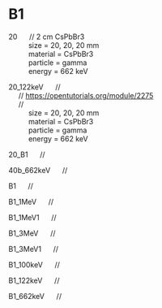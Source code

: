 # B1

20          &nbsp;&nbsp;&nbsp;&nbsp;  // 2 cm CsPbBr3 </br>
            &nbsp;&nbsp;&nbsp;&nbsp;&nbsp;&nbsp;&nbsp;&nbsp;&nbsp;  size = 20, 20, 20 mm </br>
            &nbsp;&nbsp;&nbsp;&nbsp;&nbsp;&nbsp;&nbsp;&nbsp;&nbsp;  material = CsPbBr3 </br>
            &nbsp;&nbsp;&nbsp;&nbsp;&nbsp;&nbsp;&nbsp;&nbsp;&nbsp;  particle = gamma </br>
            &nbsp;&nbsp;&nbsp;&nbsp;&nbsp;&nbsp;&nbsp;&nbsp;&nbsp;  energy = 662 keV  </br>
            
20_122keV   &nbsp;&nbsp;&nbsp;&nbsp;  //  </br>
            &nbsp;&nbsp;&nbsp;&nbsp;  // https://opentutorials.org/module/2275 </br>
            &nbsp;&nbsp;&nbsp;&nbsp;  //  </br>
            &nbsp;&nbsp;&nbsp;&nbsp;&nbsp;&nbsp;&nbsp;&nbsp;&nbsp;  size = 20, 20, 20 mm </br>
            &nbsp;&nbsp;&nbsp;&nbsp;&nbsp;&nbsp;&nbsp;&nbsp;&nbsp;  material = CsPbBr3 </br>
            &nbsp;&nbsp;&nbsp;&nbsp;&nbsp;&nbsp;&nbsp;&nbsp;&nbsp;  particle = gamma </br>
            &nbsp;&nbsp;&nbsp;&nbsp;&nbsp;&nbsp;&nbsp;&nbsp;&nbsp;  energy = 662 keV  </br>
            
20_B1       &nbsp;&nbsp;&nbsp;&nbsp;  //  </br>

40b_662keV  &nbsp;&nbsp;&nbsp;&nbsp;  //  </br>

B1          &nbsp;&nbsp;&nbsp;&nbsp;  //  </br>

B1_1MeV     &nbsp;&nbsp;&nbsp;&nbsp;  //  </br>

B1_1MeV1    &nbsp;&nbsp;&nbsp;&nbsp;  //  </br>

B1_3MeV     &nbsp;&nbsp;&nbsp;&nbsp;  //  </br>

B1_3MeV1    &nbsp;&nbsp;&nbsp;&nbsp;  //  </br>

B1_100keV   &nbsp;&nbsp;&nbsp;&nbsp;  //  </br>

B1_122keV   &nbsp;&nbsp;&nbsp;&nbsp;  //  </br>

B1_662keV   &nbsp;&nbsp;&nbsp;&nbsp;  //  </br>

